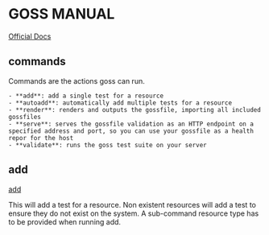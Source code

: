 # GOSS MANUAL

[Official Docs](https://github.com/aelsabbahy/goss/blob/master/docs/manual.md)





## commands

Commands are the actions goss can run.

    - **add**: add a single test for a resource
    - **autoadd**: automatically add multiple tests for a resource
    - **render**: renders and outputs the gossfile, importing all included gossfiles
    - **serve**: serves the gossfile validation as an HTTP endpoint on a specified address and port, so you can use your gossfile as a health repor for the host
    - **validate**: runs the goss test suite on your server

## add

[add](https://github.com/aelsabbahy/goss/blob/master/docs/manual.md#add-a---add-system-resource-to-test-suite)

This will add a test for a resource. Non existent resources will add a test to ensure they do not exist on the system. A sub-command resource type has to be provided when running add.

